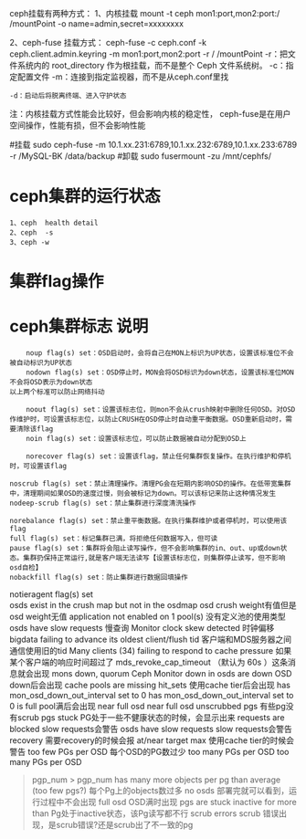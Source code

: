 ceph挂载有两种方式：
  1、内核挂载
    mount -t ceph  mon1:port,mon2:port:/  /mountPoint  -o name=admin,secret=xxxxxxxx
    
  2、ceph-fuse 挂载方式：
    ceph-fuse -c ceph.conf -k ceph.client.admin.keyring -m mon1:port,mon2:port -r /  /mountPoint
    -r：把文件系统内的 root_directory 作为根挂载，而不是整个 Ceph 文件系统树。
    -c：指定配置文件
    -m：连接到指定监视器，而不是从ceph.conf里找
    
    -d：启动后将脱离终端、进入守护状态
    
  注：内核挂载方式性能会比较好，但会影响内核的稳定性，
      ceph-fuse是在用户空间操作，性能有损，但不会影响性能
      
  
  #挂载
sudo ceph-fuse -m 10.1.xx.231:6789,10.1.xx.232:6789,10.1.xx.233:6789 -r /MySQL-BK /data/backup
#卸载
sudo fusermount -zu /mnt/cephfs/
  
 
# ceph集群的运行状态
	1、ceph  health detail
	2、ceph  -s
	3、ceph -w  
 
# 集群flag操作
 
 
# ceph集群标志							                  说明
		noup flag(s) set：OSD启动时，会将自己在MON上标识为UP状态，设置该标准位不会被自动标识为UP状态
		nodown flag(s) set：OSD停止时，MON会将OSD标识为down状态，设置该标准位MON不会将OSD表示为down状态
	以上两个标准可以防止网络抖动

		noout flag(s) set：设置该标志位，则mon不会从crush映射中删除任何OSD。对OSD作维护时，可设置该标志位，以防止CRUSH在OSD停止时自动重平衡数据。OSD重新启动时，需要清除该flag
		noin flag(s) set：设置该标志位，可以防止数据被自动分配到OSD上
		
		norecover flag(s) set：设置该flag，禁止任何集群恢复操作。在执行维护和停机时，可设置该flag
		
	noscrub flag(s) set：禁止清理操作。清理PG会在短期内影响OSD的操作。在低带宽集群中，清理期间如果OSD的速度过慢，则会被标记为down。可以该标记来防止这种情况发生
	nodeep-scrub flag(s) set：禁止集群进行深度清洗操作
	
	norebalance flag(s) set：禁止重平衡数据。在执行集群维护或者停机时，可以使用该flag
	full flag(s) set：标记集群已满，将拒绝任何数据写入，但可读
	pause flag(s) set：集群将会阻止读写操作，但不会影响集群的in、out、up或down状态。集群扔保持正常运行,就是客户端无法读写【设置该标志位，则集群停止读写，但不影响osd自检】
	nobackfill flag(s) set：防止集群进行数据回填操作


notieragent flag(s) set							
osds exist in the crush map but not in the osdmap							osd crush weight有值但是osd weight无值
application not enabled on 1 pool(s)							没有定义池的使用类型
osds have slow requests							慢查询
Monitor clock skew detected							时钟偏移
bigdata failing to advance its oldest client/flush tid							客户端和MDS服务器之间通信使用旧的tid
Many clients (34) failing to respond to cache pressure							如果某个客户端的响应时间超过了 mds_revoke_cap_timeout （默认为 60s ）这条消息就会出现
mons down, quorum							Ceph Monitor down
in osds are down							OSD down后会出现
cache pools are missing hit_sets							使用cache tier后会出现
has mon_osd_down_out_interval set to 0							has mon_osd_down_out_interval set to 0
is full							pool满后会出现
near full osd							near full osd
unscrubbed pgs							有些pg没有scrub
pgs stuck							PG处于一些不健康状态的时候，会显示出来
requests are blocked							slow requests会警告
osds have slow requests							slow requests会警告
recovery							需要recovery的时候会报
at/near target max							使用cache tier的时候会警告
too few PGs per OSD							每个OSD的PG数过少
too many PGs per OSD							too many PGs per OSD
> pgp_num							> pgp_num
has many more objects per pg than average (too few pgs?)							每个Pg上的objects数过多
no osds							部署完就可以看到，运行过程中不会出现
full osd							OSD满时出现
pgs are stuck inactive for more than							Pg处于inactive状态，该Pg读写都不行
scrub errors							scrub 错误出现，是scrub错误?还是scrub出了不一致的pg
							
							

